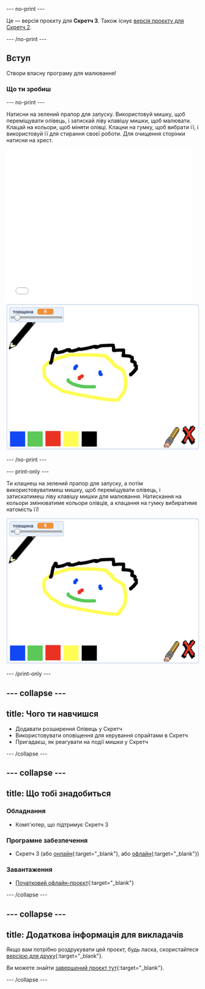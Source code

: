 --- no-print ---

Це — версія проєкту для **Скретч 3**. Також існує [версія проєкту для Скретч 2](https://projects.raspberrypi.org/uk-UA/projects/paint-box-scratch2).

--- /no-print ---

## Вступ

Створи власну програму для малювання!

### Що ти зробиш

--- no-print ---

Натисни на зелений прапор для запуску. Використовуй мишку, щоб переміщувати олівець, і затискай ліву клавішу мишки, щоб малювати. Клацай на кольори, щоб міняти олівці. Клацни на гумку, щоб вибрати її, і використовуй її для стирання своєї роботи. Для очищення сторінки натисни на хрест.

<div class="scratch-preview">
  <iframe allowtransparency="true" width="485" height="402" src="//scratch.mit.edu/projects/embed/396602182/?autostart=false" frameborder="0" scrolling="no"></iframe>
  <img src="images/showcase.png">
</div>

--- /no-print ---

--- print-only ---

Ти клацнеш на зелений прапор для запуску, а потім використовуватимеш мишку, щоб переміщувати олівець, і затискатимеш ліву клавішу мишки для малювання. Натискання на кольори змінюватиме кольори олівців, а клацання на гумку вибиратиме натомість її!

![демонстрація](images/showcase.png)

--- /print-only ---

--- collapse ---
---
title: Чого ти навчишся
---
+ Додавати розширення Олівець у Скретч
+ Використовувати оповіщення для керування спрайтами в Скретч
+ Пригадаєш, як реагувати на події мишки у Скретч

--- /collapse ---

--- collapse ---
---
title: Що тобі знадобиться
---
### Обладнання

+ Комп'ютер, що підтримує Скретч 3

### Програмне забезпечення

+ Скретч 3 (або [онлайн](https://rpf.io/scratchon){:target="_blank"}, або [офлайн](https://rpf.io/scratchoff){:target="_blank"})

### Завантаження

+ [Початковий офлайн-проєкт](https://rpf.io/p/uk-UA/paint-box-go){:target="_blank"}

--- /collapse ---

--- collapse ---
---
title: Додаткова інформація для викладачів
---
Якщо вам потрібно роздрукувати цей проєкт, будь ласка, скористайтеся [версією для друку](https://projects.raspberrypi.org/uk-UA/projects/paint-box/print){:target="_blank"}.

Ви можете знайти [завершений проєкт тут](https://rpf.io/p/uk-UA/paint-box-get){:target="_blank"}.

--- /collapse ---